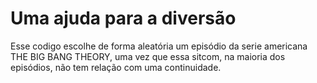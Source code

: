 # Uma ajuda para a diversão
Esse codigo escolhe de forma aleatória um episódio da serie americana THE BIG BANG THEORY, uma vez que essa sitcom, na maioria dos episódios, não tem relação com uma continuidade.
